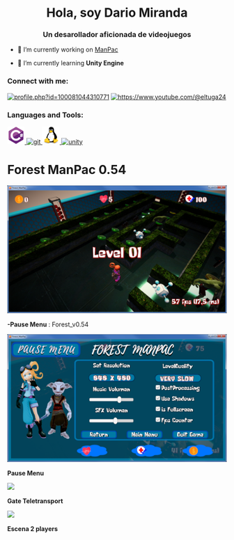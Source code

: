 <h1 align="center">Hola, soy Dario Miranda</h1>
<h3 align="center">Un desarollador aficionada de videojuegos</h3>

- 🔭 I’m currently working on [ManPac](https://github.com/vicotux1/ManPac)

- 🌱 I’m currently learning **Unity Engine**

<h3 align="left">Connect with me:</h3>
<p align="left">
<a href="https://fb.com/profile.php?id=100081044310771" target="blank"><img align="center" src="https://raw.githubusercontent.com/rahuldkjain/github-profile-readme-generator/master/src/images/icons/Social/facebook.svg" alt="profile.php?id=100081044310771" height="30" width="40" /></a>
<a href="https://www.youtube.com/c/@eltuga24" target="blank"><img align="center" src="https://raw.githubusercontent.com/rahuldkjain/github-profile-readme-generator/master/src/images/icons/Social/youtube.svg" alt="https://www.youtube.com/@eltuga24" height="30" width="40" /></a>
</p>

<h3 align="left">Languages and Tools:</h3>
<p align="left"> <a href="https://www.w3schools.com/cs/" target="_blank" rel="noreferrer"> <img src="https://raw.githubusercontent.com/devicons/devicon/master/icons/csharp/csharp-original.svg" alt="csharp" width="40" height="40"/> </a> <a href="https://git-scm.com/" target="_blank" rel="noreferrer"> <img src="https://www.vectorlogo.zone/logos/git-scm/git-scm-icon.svg" alt="git" width="40" height="40"/> </a> <a href="https://www.linux.org/" target="_blank" rel="noreferrer"> <img src="https://raw.githubusercontent.com/devicons/devicon/master/icons/linux/linux-original.svg" alt="linux" width="40" height="40"/> </a> <a href="https://unity.com/" target="_blank" rel="noreferrer"> <img src="https://www.vectorlogo.zone/logos/unity3d/unity3d-icon.svg" alt="unity" width="40" height="40"/> </a> </p>

# Forest ManPac 0.54

![](https://github.com/vicotux1/Forest-ManPac/blob/f141db9dcdced5bdfd2db220be0598b1bcf69123/Capturas/_0.54_2Players/Forest_0.54_2Players_Level01.PNG)

**-Pause Menu** : Forest_v0.54

![](https://github.com/vicotux1/Forest-ManPac/blob/f141db9dcdced5bdfd2db220be0598b1bcf69123/Capturas/_0.54_2Players/Forest_0.54_2Players_PauseMenu.PNG)

**Pause Menu**

![](https://github.com/vicotux1/ManPac/blob/f63f6e9ced3b75f3fc0e0a37599c17dbb1a18496/Capturas/04.PNG)

**Gate Teletransport**

![](https://github.com/vicotux1/ManPac/blob/ee05925b37104ec525b355afbf450fc4d7b28074/Capturas/Captura2Players.PNG)

**Escena 2 players**



 
